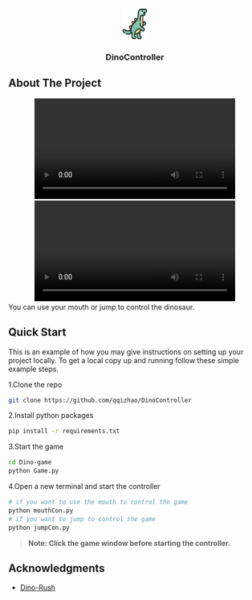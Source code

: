 <!-- PROJECT LOGO -->
<br />
<div align="center">
  <img src="src/logo.png" alt="logo" width="50" height="60">

<h3 align="center">DinoController</h3>

</div>


<!-- ABOUT THE PROJECT -->
## About The Project
<!-- 使用markdown的video标签来插入视频 -->
<div align="center">
<video src="src/demo1.gif" width="400" height="200"></video>
</div>
<div align="center">
<video src="src/demo2.gif" width="400" height="200"></video>
</div>
You can use your mouth or jump to control the dinosaur.


## Quick Start

This is an example of how you may give instructions on setting up your project locally.
To get a local copy up and running follow these simple example steps.


1.Clone the repo
```bash
git clone https://github.com/qqizhao/DinoController
```

2.Install python packages
```bash
pip install -r requirements.txt
```

3.Start the game
```bash
cd Dino-game  
python Game.py
```

4.Open a new terminal and start the controller
```bash
# if you want to use the mouth to control the game
python mouthCon.py  
# if you want to jump to control the game
python jumpCon.py
```
> **Note: Click the game window before starting the controller.**



<!-- ACKNOWLEDGMENTS -->
## Acknowledgments

* [Dino-Rush](https://github.com/SlenderData/Dino-Rush)


